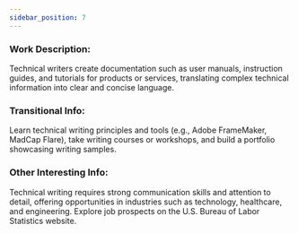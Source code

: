 ```yaml
---
sidebar_position: 7
---
```


### Work Description: 
Technical writers create documentation such as user manuals, instruction guides, and tutorials for products or services, translating complex technical information into clear and concise language.

### Transitional Info: 
Learn technical writing principles and tools (e.g., Adobe FrameMaker, MadCap Flare), take writing courses or workshops, and build a portfolio showcasing writing samples.

### Other Interesting Info: 
Technical writing requires strong communication skills and attention to detail, offering opportunities in industries such as technology, healthcare, and engineering. Explore job prospects on the U.S. Bureau of Labor Statistics website.
